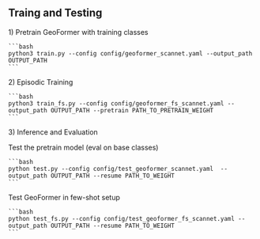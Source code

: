 ## Traing and Testing

1\) Pretrain GeoFormer with training classes

    ```bash
    python3 train.py --config config/geoformer_scannet.yaml --output_path OUTPUT_PATH
    ```

2\) Episodic Training

    ```bash
    python3 train_fs.py --config config/geoformer_fs_scannet.yaml --output_path OUTPUT_PATH --pretrain PATH_TO_PRETRAIN_WEIGHT
    ```

3\) Inference and Evaluation

Test the pretrain model (eval on base classes)

    ```bash
    python test.py --config config/test_geoformer_scannet.yaml  --output_path OUTPUT_PATH --resume PATH_TO_WEIGHT
    ```

Test GeoFormer in few-shot setup

    ```bash
    python test_fs.py --config config/test_geoformer_fs_scannet.yaml --output_path OUTPUT_PATH --resume PATH_TO_WEIGHT
    ```
